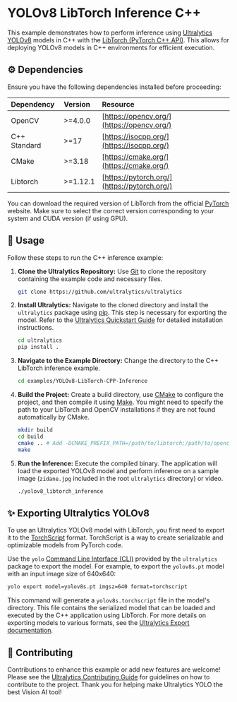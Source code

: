 # YOLOv8 LibTorch Inference C++

This example demonstrates how to perform inference using [Ultralytics YOLOv8](https://docs.ultralytics.com/models/yolov8/) models in C++ with the [LibTorch (PyTorch C++ API)](https://pytorch.org/cppdocs/). This allows for deploying YOLOv8 models in C++ environments for efficient execution.

## ⚙️ Dependencies

Ensure you have the following dependencies installed before proceeding:

| Dependency   | Version  | Resource                                      |
| :----------- | :------- | :-------------------------------------------- |
| OpenCV       | >=4.0.0  | [https://opencv.org/](https://opencv.org/)    |
| C++ Standard | >=17     | [https://isocpp.org/](https://isocpp.org/)    |
| CMake        | >=3.18   | [https://cmake.org/](https://cmake.org/)      |
| Libtorch     | >=1.12.1 | [https://pytorch.org/](https://pytorch.org/) |

You can download the required version of LibTorch from the official [PyTorch](https://pytorch.org/) website. Make sure to select the correct version corresponding to your system and CUDA version (if using GPU).

## 🚀 Usage

Follow these steps to run the C++ inference example:

1.  **Clone the Ultralytics Repository:**
    Use [Git](https://git-scm.com/) to clone the repository containing the example code and necessary files.
    ```bash
    git clone https://github.com/ultralytics/ultralytics
    ```

2.  **Install Ultralytics:**
    Navigate to the cloned directory and install the `ultralytics` package using [pip](https://pip.pypa.io/en/stable/). This step is necessary for exporting the model. Refer to the [Ultralytics Quickstart Guide](https://docs.ultralytics.com/quickstart/) for detailed installation instructions.
    ```bash
    cd ultralytics
    pip install .
    ```

3.  **Navigate to the Example Directory:**
    Change the directory to the C++ LibTorch inference example.
    ```bash
    cd examples/YOLOv8-LibTorch-CPP-Inference
    ```

4.  **Build the Project:**
    Create a build directory, use [CMake](https://cmake.org/) to configure the project, and then compile it using [Make](https://www.gnu.org/software/make/). You might need to specify the path to your LibTorch and OpenCV installations if they are not found automatically by CMake.
    ```bash
    mkdir build
    cd build
    cmake .. # Add -DCMAKE_PREFIX_PATH=/path/to/libtorch;/path/to/opencv if needed
    make
    ```

5.  **Run the Inference:**
    Execute the compiled binary. The application will load the exported YOLOv8 model and perform inference on a sample image (`zidane.jpg` included in the root `ultralytics` directory) or video.
    ```bash
    ./yolov8_libtorch_inference
    ```

## ✨ Exporting Ultralytics YOLOv8

To use an Ultralytics YOLOv8 model with LibTorch, you first need to export it to the [TorchScript](https://pytorch.org/docs/stable/jit.html) format. TorchScript is a way to create serializable and optimizable models from PyTorch code.

Use the `yolo` [Command Line Interface (CLI)](https://docs.ultralytics.com/usage/cli/) provided by the `ultralytics` package to export the model. For example, to export the `yolov8s.pt` model with an input image size of 640x640:

```bash
yolo export model=yolov8s.pt imgsz=640 format=torchscript
```

This command will generate a `yolov8s.torchscript` file in the model's directory. This file contains the serialized model that can be loaded and executed by the C++ application using LibTorch. For more details on exporting models to various formats, see the [Ultralytics Export documentation](https://docs.ultralytics.com/modes/export/).

## 🤝 Contributing

Contributions to enhance this example or add new features are welcome! Please see the [Ultralytics Contributing Guide](https://docs.ultralytics.com/help/contributing/) for guidelines on how to contribute to the project. Thank you for helping make Ultralytics YOLO the best Vision AI tool!
